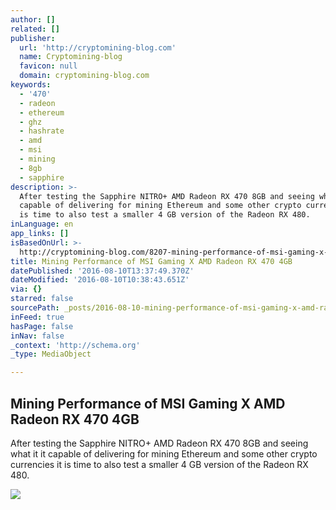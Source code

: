 ```yaml
---
author: []
related: []
publisher:
  url: 'http://cryptomining-blog.com'
  name: Cryptomining-blog
  favicon: null
  domain: cryptomining-blog.com
keywords:
  - '470'
  - radeon
  - ethereum
  - ghz
  - hashrate
  - amd
  - msi
  - mining
  - 8gb
  - sapphire
description: >-
  After testing the Sapphire NITRO+ AMD Radeon RX 470 8GB and seeing what it it
  capable of delivering for mining Ethereum and some other crypto currencies it
  is time to also test a smaller 4 GB version of the Radeon RX 480.
inLanguage: en
app_links: []
isBasedOnUrl: >-
  http://cryptomining-blog.com/8207-mining-performance-of-msi-gaming-x-amd-radeon-rx-470-4gb/
title: Mining Performance of MSI Gaming X AMD Radeon RX 470 4GB
datePublished: '2016-08-10T13:37:49.370Z'
dateModified: '2016-08-10T10:38:43.651Z'
via: {}
starred: false
sourcePath: _posts/2016-08-10-mining-performance-of-msi-gaming-x-amd-radeon-rx-470-4gb.md
inFeed: true
hasPage: false
inNav: false
_context: 'http://schema.org'
_type: MediaObject

---
```

<article style=""><h1>Mining Performance of MSI Gaming X AMD Radeon RX 470 4GB</h1><p>After testing the Sapphire NITRO+ AMD Radeon RX 470 8GB and seeing what it it capable of delivering for mining Ethereum and some other crypto currencies it is time to also test a smaller 4 GB version of the Radeon RX 480.</p><img src="http://cryptomining-blog.com/wp-content/uploads/2016/08/msi-radeon-rx-470-4gb-580x435.jpg" /></article>